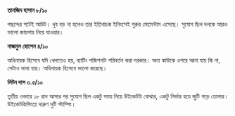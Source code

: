 **তানজিদ হাসান ৮/১০**

পছন্দের শটেই আউট। খুব বড় না হলেও তার ইতিবাচক ইনিংসেই শুরুর মোমেন্টাম এসেছে। সুযোগ ছিল দলকে আরও ভালো জায়গায় নিয়ে যাওয়ার।

**নাজমুল হোসেন ৪/১০**

অধিনায়ক হিসেবে যদি খেলতেও হয়, ব্যাটিং পজিশনটা পরিবর্তন করা দরকার। অন্য কাউকে ওপরে আনা যায় কি না, সেটাও ভাবা যায়। অধিনায়ক হিসেবে ভালো করেছে।

**লিটন দাস ৩.৫/১০**

তৃতীয় ওভারে ১৮ রান আসার পর সুযোগ ছিল একটু সময় নিয়ে উইকেটটা বোঝার, একটু নির্ভার হয়ে জুটি গড়ে তোলার। উইকেটকিপিংয়ে দারুণ দুটি স্টাম্পিং।

